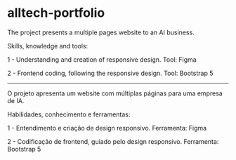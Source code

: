 # alltech-portfolio

The project presents a multiple pages website to an AI business.

Skills, knowledge and tools:

1 - Understanding and creation of responsive design.
Tool: Figma

2 - Frontend coding, following the responsive design. 
Tool: Bootstrap 5

----------------------------------------------------------------------------------------

O projeto apresenta um website com múltiplas páginas para uma empresa de IA.

Habilidades, conhecimento e ferramentas:

1 - Entendimento e criação de design responsivo.
Ferramenta: Figma

2 - Codificação de frontend, guiado pelo design responsivo.
Ferramenta: Bootstrap 5

